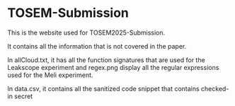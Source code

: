 # TOSEM-Submission
This is the website used for TOSEM2025-Submission.

It contains all the information that is not covered in the paper.

In allCloud.txt, it has all the function signatures that are used for the Leakscope experiment and regex.png display all the regular expressions used for the Meli experiment.

In data.csv, it contains all the sanitized code snippet that contains checked-in secret
 
